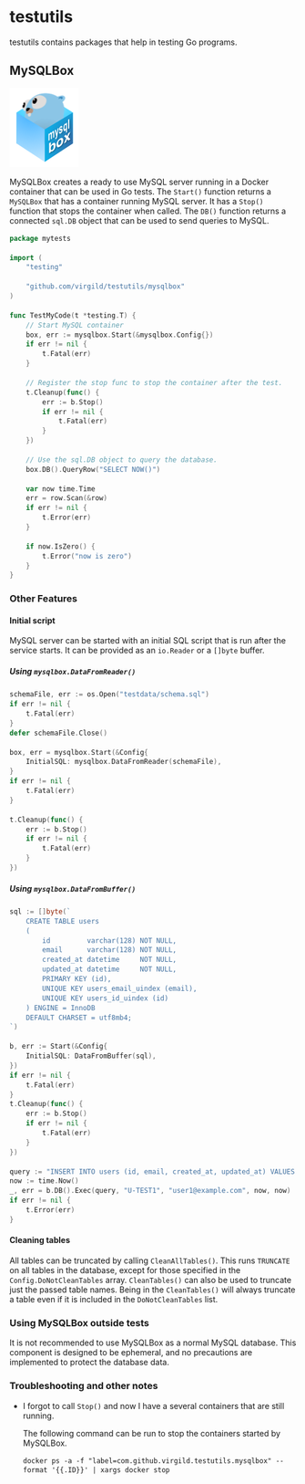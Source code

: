 # testutils

testutils contains packages that help in testing Go programs.

## MySQLBox

![MySQLBox logo](https://github.com/virgild/testutils/blob/main/static/logo.png?raw=true)

MySQLBox creates a ready to use MySQL server running in a Docker container that can be
used in Go tests. The `Start()` function returns a `MySQLBox` that has a container running MySQL server. 
It has a `Stop()` function that stops the container when called. The `DB()` function returns a connected 
`sql.DB` object that can be used to send queries to MySQL.

```go
package mytests

import (
	"testing"

	"github.com/virgild/testutils/mysqlbox"
)

func TestMyCode(t *testing.T) {
	// Start MySQL container
	box, err := mysqlbox.Start(&mysqlbox.Config{})
	if err != nil {
	    t.Fatal(err)
	}

	// Register the stop func to stop the container after the test.
	t.Cleanup(func() {
	    err := b.Stop()
	    if err != nil {
	        t.Fatal(err)
	    }
	})
	
	// Use the sql.DB object to query the database.
	box.DB().QueryRow("SELECT NOW()")
	
	var now time.Time
	err = row.Scan(&row)
	if err != nil {
	    t.Error(err)
	}
	
	if now.IsZero() {
	    t.Error("now is zero")
	}
}
```

### Other Features

#### Initial script

MySQL server can be started with an initial SQL script that is run after the service starts. It can be provided as an `io.Reader` or a `[]byte` buffer.

##### Using `mysqlbox.DataFromReader()`

```go
schemaFile, err := os.Open("testdata/schema.sql")
if err != nil {
    t.Fatal(err)
}
defer schemaFile.Close()

box, err = mysqlbox.Start(&Config{
    InitialSQL: mysqlbox.DataFromReader(schemaFile),
}
if err != nil {
    t.Fatal(err)
}

t.Cleanup(func() {
    err := b.Stop()
    if err != nil {
        t.Fatal(err)
    }
})
```

##### Using `mysqlbox.DataFromBuffer()`

```go
sql := []byte(`
	CREATE TABLE users
	(
		id         varchar(128) NOT NULL,
		email      varchar(128) NOT NULL,
		created_at datetime     NOT NULL,
		updated_at datetime     NOT NULL,
		PRIMARY KEY (id),
		UNIQUE KEY users_email_uindex (email),
		UNIQUE KEY users_id_uindex (id)
	) ENGINE = InnoDB
	DEFAULT CHARSET = utf8mb4;
`)

b, err := Start(&Config{
	InitialSQL: DataFromBuffer(sql),
})
if err != nil {
	t.Fatal(err)
}
t.Cleanup(func() {
	err := b.Stop()
	if err != nil {
		t.Fatal(err)
	}
})

query := "INSERT INTO users (id, email, created_at, updated_at) VALUES (?, ?, ?, ?)"
now := time.Now()
_, err = b.DB().Exec(query, "U-TEST1", "user1@example.com", now, now)
if err != nil {
	t.Error(err)
}
```

#### Cleaning tables

All tables can be truncated by calling `CleanAllTables()`. This runs `TRUNCATE` on all tables in the database, except for those specified in the `Config.DoNotCleanTables` array. `CleanTables()` can also be used to truncate just the passed table names. Being in the `CleanTables()` will always truncate a table even if it is included in the `DoNotCleanTables` list.

### Using MySQLBox outside tests

It is not recommended to use MySQLBox as a normal MySQL database. This component is designed to be ephemeral, and no precautions are implemented to protect the database data.

### Troubleshooting and other notes

* I forgot to call `Stop()` and now I have a several containers that are still running.

    The following command can be run to stop the containers started by MySQLBox.

    ```shell
    docker ps -a -f "label=com.github.virgild.testutils.mysqlbox" --format '{{.ID}}' | xargs docker stop
    ```